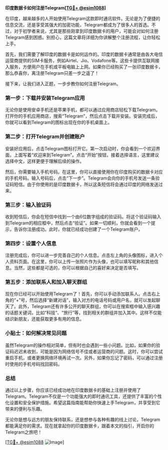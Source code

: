 **印度数据卡如何注册Telegram[[TG💪+ @esim1088](https://t.me/s/esim1088)]**

在印度，越来越多的人开始使用Telegram这款即时通讯软件。无论是为了便捷的信息交流，还是享受其强大的加密功能，Telegram都成为了很多人的首选。不过，对于初学者来说，尤其是那些刚拿到印度数据卡的用户，可能会对如何注册Telegram感到困惑。别担心，这篇文章将详细为你讲解整个注册流程，让你轻松上手。

首先，我们需要了解印度的数据卡是如何运作的。印度的数据卡通常是由各大电信运营商提供的SIM卡服务，例如Airtel、Jio、Vodafone等。这些卡提供互联网接入服务，方便用户在手机或平板电脑上上网。如果你已经购买了一张印度数据卡，那么恭喜你，离注册Telegram只差一步之遥了！

接下来，让我们进入正题，一步步教你如何注册Telegram。

### 第一步：下载并安装Telegram应用

无论你是使用安卓手机还是苹果手机，都可以通过应用商店轻松下载Telegram。打开你的手机应用商店，搜索“Telegram”，然后点击下载并安装。安装完成后，你就可以看到Telegram的图标出现在你的手机桌面上。

### 第二步：打开Telegram并创建账户

安装好应用后，点击Telegram图标打开它。第一次启动时，你会看到一个欢迎界面，上面写着“欢迎来到Telegram”。点击“开始”按钮，接着选择语言，这里建议选择中文，这样更便于理解后续的操作。

然后，你需要输入手机号码。在这里，你可以直接使用你在印度购买的数据卡对应的手机号码。输入号码后，点击“下一步”。Telegram会向你的手机号发送一条验证码短信。由于你使用的是印度数据卡，所以这条短信将会通过印度的网络发送过来。

### 第三步：输入验证码

收到短信后，你会在短信中找到一个由6位数字组成的验证码。将这个验证码输入到Telegram的相应框中，然后点击“验证”。如果一切顺利，你就会看到一个提示，告诉你注册成功。此时，你就已经成功创建了一个Telegram账户。

### 第四步：设置个人信息

注册完成后，你可以进一步完善自己的个人信息。点击左上角的头像图标，进入个人资料页面。在这里，你可以上传一张照片作为头像，也可以填写昵称和其他信息。当然，这些都是可选的，你可以根据自己的喜好来决定是否填写。

### 第五步：添加联系人和加入聊天群组

现在你已经可以开始使用Telegram了！首先，你可以手动添加联系人。点击右上角的“+”号，然后选择“新建对话”，输入对方的电话号码或用户名，就可以发起聊天了。此外，Telegram还有许多公开的聊天群组，你可以在搜索框中输入感兴趣的话题关键词，比如“科技”、“旅行”等，找到相关的群组并加入其中。这样不仅能结识新朋友，还能获取更多有用的信息。

### 小贴士：如何解决常见问题

虽然Telegram的操作相对简单，但有时也会遇到一些小问题。比如，如果你的验证码迟迟未收到，可能是因为网络信号不佳或者运营商的问题。这时，你可以尝试重启手机，或者更换网络环境再试一次。另外，如果你忘记了密码，可以通过注册时使用的手机号码找回密码。

### 总结

通过以上步骤，你应该已经成功地在印度数据卡的基础上注册并使用了Telegram。Telegram不仅是一个功能强大的即时通讯工具，还提供了丰富的个性化设置和安全保护措施。希望这篇指南能帮助你快速上手Telegram，并享受到它带来的便利与乐趣。

无论你是想与远方的朋友保持联系，还是想参与各种有趣的线上讨论，Telegram都能满足你的需求。现在就拿起你的印度数据卡，跟着本文的指引，开启你的Telegram之旅吧！

[[TG💪+ @esim1088](https://t.me/s/esim1088) ![Image](https://i.postimg.cc/4NQfJmqS/Snipaste-2025-05-13-00-14-12.png)]